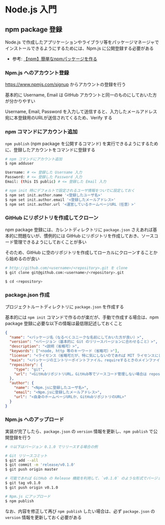 # Node.js 入門

## npm package 登録

Node.js で作成したアプリケーションやライブラリ等をパッケージマネージャでインストールできるようにするためには、Npm.js に公開登録する必要がある

- 参考: [【npm】簡単なnpmパッケージを作る](https://okinawanpizza.hatenablog.com/entry/2020/01/23/170807)

### Npm.js へのアカウント登録
https://www.npmjs.com/signup からアカウントの登録を行う

基本的に Username, Email は GitHub アカウントと同一のものにしておいた方が分かりやすい

Username, Email, Password を入力して送信すると、入力したメールアドレス宛に本登録用のURLが送信されてくるため、Verify する

### npm コマンドにアカウント追加
`npm publish` (npm package を公開するコマンド) を実行できるようにするために、登録したアカウントをコマンドに登録する

```bash
# npm コマンドにアカウント追加
$ npm adduser

Username: # <= 登録した Username 入力
Password: # <= 登録した Password 入力
Email: (this IS public) # <= 登録した Email 入力

# npm init 時にデフォルトで設定されるユーザ情報をついでに設定しておく
$ npm set init.author.name '<登録したユーザ名>'
$ npm set init.author.email '<登録したメールアドレス>'
$ npm set init.author.url '<運営しているホームページURL（任意）>'
```

### GitHub にリポジトリを作成してクローン
npm package 登録には、カレントディレクトリに `package.json` さえあれば基本的に問題ないが、慣例的には GitHub にリポジトリを作成しておき、ソースコード管理できるようにしておくことが多い

そのため、GitHub に空のリポジトリを作成してローカルにクローンすることから始めるのが良い

```bash
# http://github.com/<username>/<repository>.git を clone
$ git clone git@github.com:<username>/<repository>.git

$ cd <repository>
```

### package.json 作成
プロジェクトルートディレクトリに `package.json` を作成する

基本的には `npm init` コマンドで作るのが楽だが、手動で作成する場合は、npm package 登録に必要な以下の情報は最低限記述しておくこと

```json
{
  "name": "<パッケージ名（なるべくユニークな名前にしておいた方が良い）>",
  "version": "<バージョン（基本的に Git のリリースバージョンに合わせること）>",
  "description": "<説明（省略可）>",
  "keywords": ["<node, http 等のキーワード（省略可）>"],
  "license": "<ライセンス（省略可だが、特に気にしないのであれば MIT ライセンスにしておくのが無難）>",
  "main": "<パッケージのエントリーポイントファイル。requireするときのメインファイル>",
  "repository": {
    "type": "git",
    "url": "<GitHubリポジトリURL。GitHub等でソースコード管理しない場合は repository 項目自体不要>"
  },
  "author": {
    "name": "<Npm.jsに登録したユーザ名>",
    "email": "<Npm.jsに登録したメールアドレス>",
    "url": "<自身のホームページURLか、GitHubリポジトリのURL>"
  }
}
```

### Npm.js へのアップロード
実装が完了したら、`package.json` の `version` 情報を更新し、`npm publish` で公開登録を行う

```bash
# ※以下はバージョン 0.1.0 でリリースする場合の例

# Git リリースコミット
$ git add --all
$ git commit -m 'release/v0.1.0'
$ git push origin master

# 可能であれば GitHub の Release 機能を利用して、`v0.1.0` のような形式でバージョンタグを付与すると良い
$ git tag v0.1.0
$ git push origin v0.1.0

# Npm.js にアップロード
$ npm publish
```

なお、内容を修正して再び `npm publish` したい場合は、必ず `package.json` の `version` 情報を更新しておく必要がある
